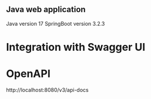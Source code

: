 ## Java web application
Java version 17
SpringBoot version 3.2.3


# Integration with Swagger UI


# OpenAPI
http://localhost:8080/v3/api-docs
